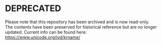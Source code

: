 # DEPRECATED

Please note that this repository has been archived and is now read-only. The contents have been preserved for historical reference but are no longer updated. Current info can be found here: https://www.unicode.org/ivd/krname/

